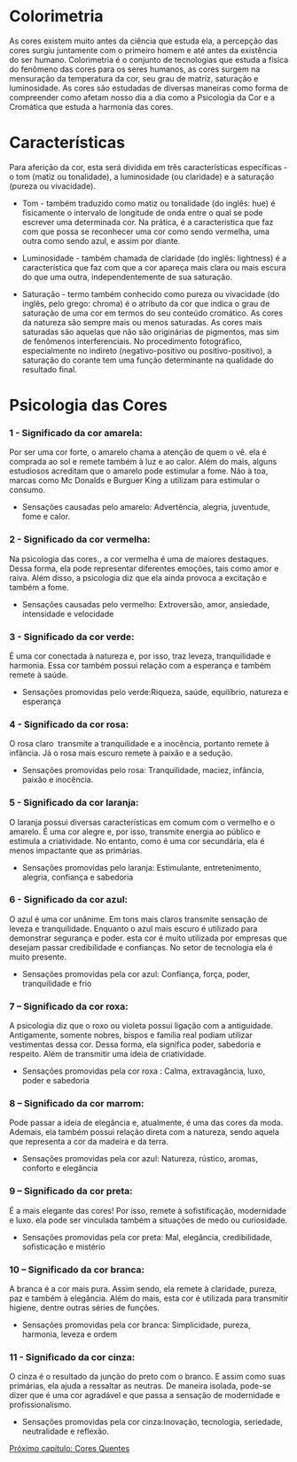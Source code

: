 # Colorimetria 

As cores existem muito antes da ciência que estuda ela, a percepção das cores surgiu juntamente com o primeiro homem e até antes da existência do ser humano. Colorimetria é o conjunto de tecnologias que estuda a física do fenômeno das cores para os seres humanos, as cores surgem na mensuração da temperatura da cor, seu grau de matriz, saturação e luminosidade. As cores são estudadas de diversas maneiras como forma de compreender como afetam nosso dia a dia como a Psicologia da Cor e a Cromática que estuda a harmonia das cores.

# Características 

Para aferição da cor, esta será dividida em três características específicas - o tom (matiz ou tonalidade), a luminosidade (ou claridade) e a saturação (pureza ou vivacidade).

* Tom - também traduzido como matiz ou tonalidade (do inglês: hue) é fisicamente o intervalo de longitude de onda entre o qual se pode escrever uma determinada cor. Na prática, é a característica que faz com que possa se reconhecer uma cor como sendo vermelha, uma outra como sendo azul, e assim por diante.

* Luminosidade - também chamada de claridade (do inglês: lightness) é a característica que faz com que a cor apareça mais clara ou mais escura do que uma outra, independentemente de sua saturação.

* Saturação - termo também conhecido como pureza ou vivacidade (do inglês, pelo grego: chroma) é o atributo da cor que indica o grau de saturação de uma cor em termos do seu conteúdo cromático. As cores da natureza são sempre mais ou menos saturadas. As cores mais saturadas são aquelas que não são originárias de pigmentos, mas sim de fenômenos interferenciais. No procedimento fotográfico, especialmente no indireto (negativo-positivo ou positivo-positivo), a saturação do corante tem uma função determinante na qualidade do resultado final.

# Psicologia das Cores

### 1 - Significado da cor amarela:
Por ser uma cor forte, o amarelo chama a atenção de quem o vê. ela é comprada ao sol e remete também à luz e ao calor. Além do mais, alguns estudiosos acreditam que o amarelo pode estimular a fome. Não à toa, marcas como Mc Donalds e Burguer King a utilizam para estimular o consumo.

* Sensações causadas pelo amarelo: Advertência, alegria, juventude, fome e calor.

### 2 - Significado da cor vermelha:
Na psicologia das cores., a cor vermelha é uma de maiores destaques. Dessa forma, ela pode representar diferentes emoções, tais como amor e raiva. Além disso, a psicologia diz que ela ainda provoca a excitação e também a fome.


* Sensações causadas pelo vermelho: Extroversão, amor, ansiedade, intensidade e velocidade

### 3 - Significado da cor verde:
É uma cor conectada à natureza e, por isso, traz leveza, tranquilidade e harmonia. Essa cor também possui relação com a esperança e também remete à saúde.

* Sensações promovidas pelo verde:Riqueza, saúde, equilíbrio, natureza e esperança

### 4 - Significado da cor rosa:
O rosa claro  transmite a tranquilidade e a inocência, portanto remete à infância. Já o rosa mais escuro remete à paixão e a sedução.

* Sensações promovidas pelo rosa: Tranquilidade, maciez, infância, paixão e inocência.

### 5 - Significado da cor laranja:
O laranja possui diversas características em comum com o vermelho e o amarelo. É uma cor alegre e, por isso, transmite energia ao público e  estimula a criatividade. No entanto, como é uma cor secundária, ela é menos impactante que as primárias.

* Sensações promovidas pelo laranja: Estimulante, entretenimento, alegria, confiança e sabedoria

### 6 - Significado da cor azul:
O azul é uma cor unânime. Em tons mais claros transmite sensação de leveza e tranquilidade. Enquanto o azul mais escuro é utilizado para demonstrar segurança e poder. esta cor é muito utilizada por empresas que desejam passar credibilidade e confianças. No setor de tecnologia ela é muito presente.

* Sensações promovidas pela cor azul: Confiança, força, poder, tranquilidade e frio

### 7 – Significado da cor roxa:
A psicologia diz que o roxo ou violeta possui ligação com a antiguidade. Antigamente, somente nobres, bispos e família real podiam utilizar vestimentas dessa cor. Dessa forma, ela significa poder, sabedoria e respeito. Além de transmitir uma ideia de criatividade.

* Sensações promovidas pela cor roxa : Calma, extravagância, luxo, poder e sabedoria

### 8 – Significado da cor marrom:
Pode passar a ideia de elegância e, atualmente, é uma das cores da moda. Ademais, ela também possui relação direta com a natureza, sendo aquela que representa a cor da madeira e da terra.

* Sensações promovidas pela cor azul: Natureza, rústico, aromas, conforto e elegância

### 9 – Significado da cor preta:

É a mais elegante das cores! Por isso, remete à sofistificação, modernidade e luxo. ela pode ser vinculada também a situações de medo ou curiosidade.

* Sensações promovidas pela cor preta: Mal, elegância, credibilidade, sofisticação e mistério

### 10 – Significado da cor branca:
A branca é a cor mais pura. Assim sendo, ela remete à claridade, pureza, paz e também à elegância. Além do mais, esta cor é utilizada para transmitir higiene, dentre outras séries de funções.

* Sensações promovidas pela cor branca: Simplicidade, pureza, harmonia, leveza e ordem

### 11 - Significado da cor cinza:
O cinza é o resultado da junção do preto com o branco. E assim como suas primárias, ela ajuda a ressaltar as neutras. De maneira isolada, pode-se dizer que é uma cor agradável e que passa a sensação de modernidade e profissionalismo.

* Sensações promovidas pela cor cinza:Inovação, tecnologia, seriedade, neutralidade e reflexão.

[Próximo capítulo: Cores Quentes](../08-Cores-quentes/Cores-quentes.md)
